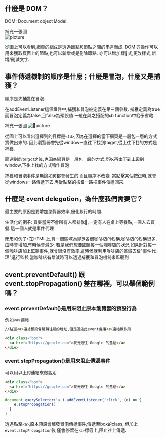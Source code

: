 ## 什麼是 DOM？

DOM: Document object Model. 

補充一張圖  
![picture](https://upload.wikimedia.org/wikipedia/commons/thumb/5/5a/DOM-model.svg/220px-DOM-model.svg.png)

從圖上可以看到,網頁的組成是透過節點和節點之間的串連而成.
DOM 的操作可以用來獲取頁面上的節點,也可以新增或是刪除節點. 
亦可以增加樣式,更改樣式,新增/刪減文字.

## 事件傳遞機制的順序是什麼；什麼是冒泡，什麼又是捕獲？
順序是先補獲在冒泡.

在addEventListener這個事件中,捕獲和冒泡被定義在第三個參數. 捕獲定義為true而冒泡定義為false,且false為預設值.一般在與之搭配的cb function中給予省略.

補充一張圖
![picture](https://blog.techbridge.cc/img/huli/event/eventflow.png)

從圖上可以看出選擇到的目標是`<td>`,因為在選擇的當下網頁是一層包一層的方式實做出來的.
因此瀏覽器會先從window一直往下找到target,從上往下找的方式是補獲.

而選到的target之後,也因為網頁是一層包一層的方式,所以再由下到上回到window,下往上找的方式稱作冒泡

捕獲和冒泡事件是無論如何都會發生的,而且順序不改變. 
當點擊某個按鈕時,就會從windows一路傳遞下去,再從點擊的按鈕一路把事件傳遞回來.

## 什麼是 event delegation，為什麼我們需要它？
最主要的原因是要增加瀏覽器效率,優化執行的時間.

生活化的例子: 買麥當勞不會所有人都排隊,一定有人在桌上等餐點,一個人去買餐.這一個人就是事件代理

應用的例子: 
在HTML上,有一個區域為顯示各個咖啡店的名稱,咖啡店的名稱很多,由時會增加,有時候會減少. 若是我們想要監聽每一個咖啡店的狀況,如果針對每一個咖啡店加上監聽事件,就會很沒有效率,這時候就利用咖啡店的區域去做"事件代理"進行監控,當咖啡店有增減時可以透過補獲和冒泡機制來監聽到

## event.preventDefault() 跟 event.stopPropagation() 差在哪裡，可以舉個範例嗎？

### event.preventDefault()是用來阻止原本瀏覽器的預設行為  

例如`<a>`連結

```html
//點選<a>連結預設會跳轉往新的地址,但是通過此event會讓<a>連結無作用

<div class="box">
  <a href="https://google.com">我是通往 Google 的連結</a>
</div>
```

### event.stopPropagation()是用來阻止傳遞事件

可以用以上的連結來做說明

```HTML
<div class="box">
  <a href="https://google.com">我是通往 Google 的連結</a>
</div>
```

```JavaScript
document.querySelector('a').addEventListener('click', (e) => {
    e.stopPropagation()
  }
)
```
透過點擊`<a>`,原本預設會觸發冒泡傳遞事件,傳遞至box的class, 但加上 `event.stopPropagation`後,僅會停留在`<a>`標籤上,阻止往上傳遞.